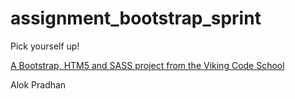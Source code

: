 assignment_bootstrap_sprint
===========================

Pick yourself up!

[A Bootstrap, HTM5 and SASS project from the Viking Code School](http://www.vikingcodeschool.com)

Alok Pradhan